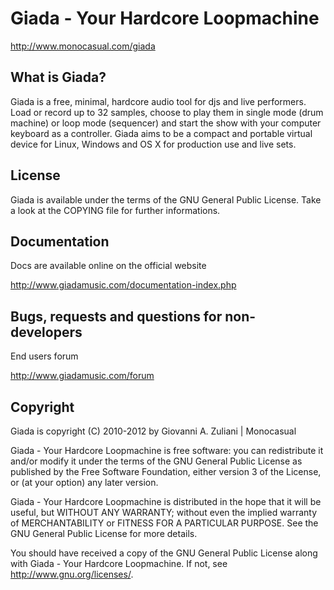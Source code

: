 

Giada - Your Hardcore Loopmachine
=================================

http://www.monocasual.com/giada



What is Giada?
--------------
Giada is a free, minimal, hardcore audio tool for djs and live
performers. Load or record up to 32 samples, choose to play them in
single mode (drum machine) or loop mode (sequencer) and start the show
with your computer keyboard as a controller. Giada aims to be a
compact and portable virtual device for Linux, Windows and OS X for
production use and live sets.



License
-------
Giada is available under the terms of the GNU General Public License.
Take a look at the COPYING file for further informations.



Documentation
-------------
Docs are available online on the official website

http://www.giadamusic.com/documentation-index.php



Bugs, requests and questions for non-developers
-----------------------------------------------
End users forum

http://www.giadamusic.com/forum



Copyright
---------
Giada is copyright (C) 2010-2012 by Giovanni A. Zuliani | Monocasual

Giada - Your Hardcore Loopmachine is free software: you can
redistribute it and/or modify it under the terms of the GNU General
Public License as published by the Free Software Foundation, either
version 3 of the License, or (at your option) any later version.

Giada - Your Hardcore Loopmachine is distributed in the hope that it
will be useful, but WITHOUT ANY WARRANTY; without even the implied
warranty of MERCHANTABILITY or FITNESS FOR A PARTICULAR PURPOSE.
See the GNU General Public License for more details.

You should have received a copy of the GNU General Public License
along with Giada - Your Hardcore Loopmachine. If not, see
<http://www.gnu.org/licenses/>.
